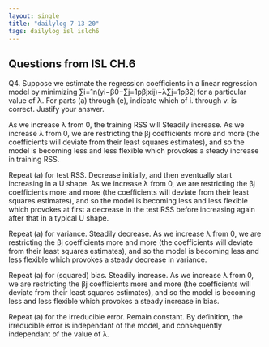 ```yaml
---
layout: single
title: "dailylog 7-13-20"
tags: dailylog isl islch6
---
```


## Questions from ISL CH.6 

Q4. Suppose we estimate the regression coefficients in a linear regression model by minimizing
∑i=1n(yi−β0−∑j=1pβjxij)−λ∑j=1pβ2j
for a particular value of λ. For parts (a) through (e), indicate which of i. through v. is correct. Justify your answer.

As we increase λ from 0, the training RSS will
Steadily increase. As we increase λ from 0, we are restricting the βj coefficients more and more (the coefficients will deviate from their least squares estimates), and so the model is becoming less and less flexible which provokes a steady increase in training RSS.

Repeat (a) for test RSS.
Decrease initially, and then eventually start increasing in a U shape. As we increase λ from 0, we are restricting the βj coefficients more and more (the coefficients will deviate from their least squares estimates), and so the model is becoming less and less flexible which provokes at first a decrease in the test RSS before increasing again after that in a typical U shape.

Repeat (a) for variance.
Steadily decrease. As we increase λ from 0, we are restricting the βj coefficients more and more (the coefficients will deviate from their least squares estimates), and so the model is becoming less and less flexible which provokes a steady decrease in variance.

Repeat (a) for (squared) bias.
Steadily increase. As we increase λ from 0, we are restricting the βj coefficients more and more (the coefficients will deviate from their least squares estimates), and so the model is becoming less and less flexible which provokes a steady increase in bias.

Repeat (a) for the irreducible error.
Remain constant. By definition, the irreducible error is independant of the model, and consequently independant of the value of λ.